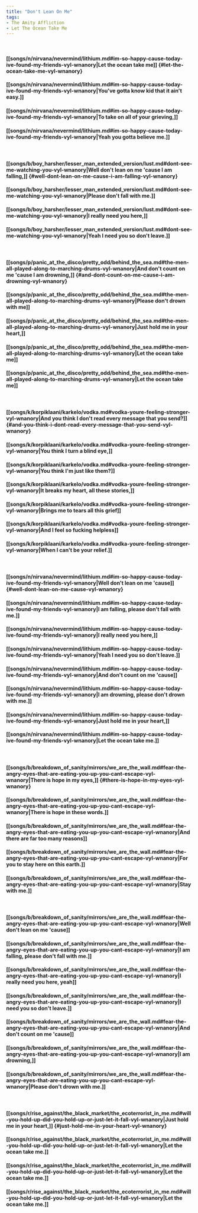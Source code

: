 ```yaml
---
title: "Don't Lean On Me"
tags:
- The Amity Affliction
- Let The Ocean Take Me
---
```

&nbsp;
#### [[songs/n/nirvana/nevermind/lithium.md#im-so-happy-cause-today-ive-found-my-friends-vyl-wnanory|Let the ocean take me]] {#let-the-ocean-take-me-vyl-wnanory}
#### [[songs/n/nirvana/nevermind/lithium.md#im-so-happy-cause-today-ive-found-my-friends-vyl-wnanory|You've gotta know kid that it ain't easy.]]
#### [[songs/n/nirvana/nevermind/lithium.md#im-so-happy-cause-today-ive-found-my-friends-vyl-wnanory|To take on all of your grieving,]]
#### [[songs/n/nirvana/nevermind/lithium.md#im-so-happy-cause-today-ive-found-my-friends-vyl-wnanory|Yeah you gotta believe me.]]
&nbsp;
#### [[songs/b/boy_harsher/lesser_man_extended_version/lust.md#dont-see-me-watching-you-vyl-wnanory|Well don't lean on me 'cause I am falling,]] {#well-dont-lean-on-me-cause-i-am-falling-vyl-wnanory}
#### [[songs/b/boy_harsher/lesser_man_extended_version/lust.md#dont-see-me-watching-you-vyl-wnanory|Please don't fall with me.]]
#### [[songs/b/boy_harsher/lesser_man_extended_version/lust.md#dont-see-me-watching-you-vyl-wnanory|I really need you here,]]
#### [[songs/b/boy_harsher/lesser_man_extended_version/lust.md#dont-see-me-watching-you-vyl-wnanory|Yeah I need you so don't leave.]]
&nbsp;
#### [[songs/p/panic_at_the_disco/pretty_odd/behind_the_sea.md#the-men-all-played-along-to-marching-drums-vyl-wnanory|And don't count on me 'cause I am drowning,]] {#and-dont-count-on-me-cause-i-am-drowning-vyl-wnanory}
#### [[songs/p/panic_at_the_disco/pretty_odd/behind_the_sea.md#the-men-all-played-along-to-marching-drums-vyl-wnanory|Please don't drown with me]]
#### [[songs/p/panic_at_the_disco/pretty_odd/behind_the_sea.md#the-men-all-played-along-to-marching-drums-vyl-wnanory|Just hold me in your heart,]]
#### [[songs/p/panic_at_the_disco/pretty_odd/behind_the_sea.md#the-men-all-played-along-to-marching-drums-vyl-wnanory|Let the ocean take me]]
#### [[songs/p/panic_at_the_disco/pretty_odd/behind_the_sea.md#the-men-all-played-along-to-marching-drums-vyl-wnanory|Let the ocean take me]]
&nbsp;
#### [[songs/k/korpiklaani/karkelo/vodka.md#vodka-youre-feeling-stronger-vyl-wnanory|And you think I don't read every message that you send?]] {#and-you-think-i-dont-read-every-message-that-you-send-vyl-wnanory}
#### [[songs/k/korpiklaani/karkelo/vodka.md#vodka-youre-feeling-stronger-vyl-wnanory|You think I turn a blind eye,]]
#### [[songs/k/korpiklaani/karkelo/vodka.md#vodka-youre-feeling-stronger-vyl-wnanory|You think I'm just like them?]]
#### [[songs/k/korpiklaani/karkelo/vodka.md#vodka-youre-feeling-stronger-vyl-wnanory|It breaks my heart, all these stories,]]
#### [[songs/k/korpiklaani/karkelo/vodka.md#vodka-youre-feeling-stronger-vyl-wnanory|Brings me to tears all this grief]]
#### [[songs/k/korpiklaani/karkelo/vodka.md#vodka-youre-feeling-stronger-vyl-wnanory|And I feel so fucking helpless]]
#### [[songs/k/korpiklaani/karkelo/vodka.md#vodka-youre-feeling-stronger-vyl-wnanory|When I can't be your relief.]]
&nbsp;
#### [[songs/n/nirvana/nevermind/lithium.md#im-so-happy-cause-today-ive-found-my-friends-vyl-wnanory|Well don't lean on me 'cause]] {#well-dont-lean-on-me-cause-vyl-wnanory}
#### [[songs/n/nirvana/nevermind/lithium.md#im-so-happy-cause-today-ive-found-my-friends-vyl-wnanory|I am falling, please don't fall with me.]]
#### [[songs/n/nirvana/nevermind/lithium.md#im-so-happy-cause-today-ive-found-my-friends-vyl-wnanory|I really need you here,]]
#### [[songs/n/nirvana/nevermind/lithium.md#im-so-happy-cause-today-ive-found-my-friends-vyl-wnanory|Yeah I need you so don't leave.]]
#### [[songs/n/nirvana/nevermind/lithium.md#im-so-happy-cause-today-ive-found-my-friends-vyl-wnanory|And don't count on me 'cause]]
#### [[songs/n/nirvana/nevermind/lithium.md#im-so-happy-cause-today-ive-found-my-friends-vyl-wnanory|I am drowning, please don't drown with me.]]
#### [[songs/n/nirvana/nevermind/lithium.md#im-so-happy-cause-today-ive-found-my-friends-vyl-wnanory|Just hold me in your heart,]]
#### [[songs/n/nirvana/nevermind/lithium.md#im-so-happy-cause-today-ive-found-my-friends-vyl-wnanory|Let the ocean take me.]]
&nbsp;
#### [[songs/b/breakdown_of_sanity/mirrors/we_are_the_wall.md#fear-the-angry-eyes-that-are-eating-you-up-you-cant-escape-vyl-wnanory|There is hope in my eyes,]] {#there-is-hope-in-my-eyes-vyl-wnanory}
#### [[songs/b/breakdown_of_sanity/mirrors/we_are_the_wall.md#fear-the-angry-eyes-that-are-eating-you-up-you-cant-escape-vyl-wnanory|There is hope in these words.]]
#### [[songs/b/breakdown_of_sanity/mirrors/we_are_the_wall.md#fear-the-angry-eyes-that-are-eating-you-up-you-cant-escape-vyl-wnanory|And there are far too many reasons]]
#### [[songs/b/breakdown_of_sanity/mirrors/we_are_the_wall.md#fear-the-angry-eyes-that-are-eating-you-up-you-cant-escape-vyl-wnanory|For you to stay here on this earth.]]
#### [[songs/b/breakdown_of_sanity/mirrors/we_are_the_wall.md#fear-the-angry-eyes-that-are-eating-you-up-you-cant-escape-vyl-wnanory|Stay with me.]]
&nbsp;
#### [[songs/b/breakdown_of_sanity/mirrors/we_are_the_wall.md#fear-the-angry-eyes-that-are-eating-you-up-you-cant-escape-vyl-wnanory|Well don't lean on me 'cause]]
#### [[songs/b/breakdown_of_sanity/mirrors/we_are_the_wall.md#fear-the-angry-eyes-that-are-eating-you-up-you-cant-escape-vyl-wnanory|I am falling, please don't fall with me.]]
#### [[songs/b/breakdown_of_sanity/mirrors/we_are_the_wall.md#fear-the-angry-eyes-that-are-eating-you-up-you-cant-escape-vyl-wnanory|I really need you here, yeah]]
#### [[songs/b/breakdown_of_sanity/mirrors/we_are_the_wall.md#fear-the-angry-eyes-that-are-eating-you-up-you-cant-escape-vyl-wnanory|I need you so don't leave.]]
#### [[songs/b/breakdown_of_sanity/mirrors/we_are_the_wall.md#fear-the-angry-eyes-that-are-eating-you-up-you-cant-escape-vyl-wnanory|And don't count on me 'cause]]
#### [[songs/b/breakdown_of_sanity/mirrors/we_are_the_wall.md#fear-the-angry-eyes-that-are-eating-you-up-you-cant-escape-vyl-wnanory|I am drowning,]]
#### [[songs/b/breakdown_of_sanity/mirrors/we_are_the_wall.md#fear-the-angry-eyes-that-are-eating-you-up-you-cant-escape-vyl-wnanory|Please don't drown with me.]]
&nbsp;
#### [[songs/r/rise_against/the_black_market/the_ecoterrorist_in_me.md#will-you-hold-up-did-you-hold-up-or-just-let-it-fall-vyl-wnanory|Just hold me in your heart,]] {#just-hold-me-in-your-heart-vyl-wnanory}
#### [[songs/r/rise_against/the_black_market/the_ecoterrorist_in_me.md#will-you-hold-up-did-you-hold-up-or-just-let-it-fall-vyl-wnanory|Let the ocean take me.]]
#### [[songs/r/rise_against/the_black_market/the_ecoterrorist_in_me.md#will-you-hold-up-did-you-hold-up-or-just-let-it-fall-vyl-wnanory|Let the ocean take me.]]
#### [[songs/r/rise_against/the_black_market/the_ecoterrorist_in_me.md#will-you-hold-up-did-you-hold-up-or-just-let-it-fall-vyl-wnanory|Let the ocean take me.]]
